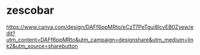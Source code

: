 # zescobar

https://www.canva.com/design/DAFf6ppMRto/eCzT7PeTgui8lcvEB0Zyew/edit?utm_content=DAFf6ppMRto&utm_campaign=designshare&utm_medium=link2&utm_source=sharebutton
